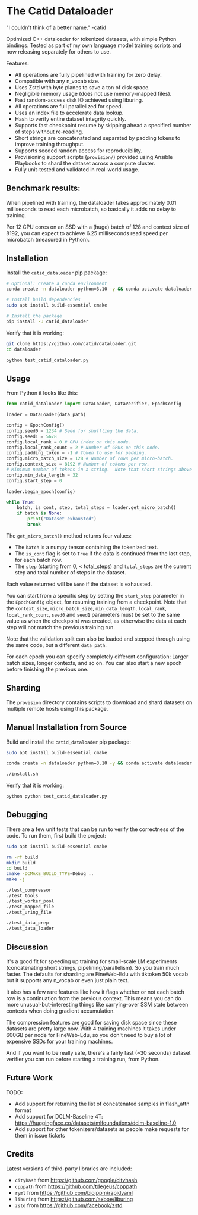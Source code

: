 # The Catid Dataloader

"I couldn't think of a better name." -catid

Optimized C++ dataloader for tokenized datasets, with simple Python bindings.  Tested as part of my own language model training scripts and now releasing separately for others to use.

Features:
* All operations are fully pipelined with training for zero delay.
* Compatible with any n_vocab size.
* Uses Zstd with byte planes to save a ton of disk space.
* Negligible memory usage (does not use memory-mapped files).
* Fast random-access disk IO achieved using liburing.
* All operations are full parallelized for speed.
* Uses an index file to accelerate data lookup.
* Hash to verify entire dataset integrity quickly.
* Supports fast checkpoint resume by skipping ahead a specified number of steps without re-reading.
* Short strings are concatenated and separated by padding tokens to improve training throughput.
* Supports seeded random access for reproducibility.
* Provisioning support scripts (`provision/`) provided using Ansible Playbooks to shard the dataset across a compute cluster.
* Fully unit-tested and validated in real-world usage.


## Benchmark results:

When pipelined with training, the dataloader takes approximately 0.01 milliseconds to read each microbatch, so basically it adds no delay to training.

Per 12 CPU cores on an SSD with a (huge) batch of 128 and context size of 8192, you can expect to achieve 6.25 milliseconds read speed per microbatch (measured in Python).


## Installation

Install the `catid_dataloader` pip package:

```bash
# Optional: Create a conda environment
conda create -n dataloader python=3.10 -y && conda activate dataloader

# Install build dependencies
sudo apt install build-essential cmake

# Install the package
pip install -U catid_dataloader
```

Verify that it is working:

```bash
git clone https://github.com/catid/dataloader.git
cd dataloader

python test_catid_dataloader.py
```


## Usage

From Python it looks like this:

```python
from catid_dataloader import DataLoader, DataVerifier, EpochConfig

loader = DataLoader(data_path)

config = EpochConfig()
config.seed0 = 1234 # Seed for shuffling the data.
config.seed1 = 5678
config.local_rank = 0 # GPU index on this node.
config.local_rank_count = 2 # Number of GPUs on this node.
config.padding_token = -1 # Token to use for padding.
config.micro_batch_size = 128 # Number of rows per micro-batch.
config.context_size = 8192 # Number of tokens per row.
# Minimum number of tokens in a string.  Note that short strings above this size are concatenated and separated by padding tokens.
config.min_data_length = 32
config.start_step = 0

loader.begin_epoch(config)

while True:
    batch, is_cont, step, total_steps = loader.get_micro_batch()
    if batch is None:
        print("Dataset exhausted")
        break
```

The `get_micro_batch()` method returns four values:
* The `batch` is a numpy tensor containing the tokenized text.
* The `is_cont` flag is set to `True` if the data is continued from the last step, for each batch row.
* The `step` (starting from 0, < total_steps) and `total_steps` are the current step and total number of steps in the dataset.

Each value returned will be `None` if the dataset is exhausted.

You can start from a specific step by setting the `start_step` parameter in the `EpochConfig` object, for resuming training from a checkpoint.  Note that the `context_size`, `micro_batch_size`, `min_data_length`, `local_rank`, `local_rank_count`, `seed0` and `seed1` parameters must be set to the same value as when the checkpoint was created, as otherwise the data at each step will not match the previous training run.

Note that the validation split can also be loaded and stepped through using the same code, but a different `data_path`.

For each epoch you can specify completely different configuration: Larger batch sizes, longer contexts, and so on.  You can also start a new epoch before finishing the previous one.


## Sharding

The `provision` directory contains scripts to download and shard datasets on multiple remote hosts using this package.


## Manual Installation from Source

Build and install the `catid_dataloader` pip package:

```bash
sudo apt install build-essential cmake

conda create -n dataloader python=3.10 -y && conda activate dataloader

./install.sh
```

Verify that it is working:

```bash
python python test_catid_dataloader.py
```


## Debugging

There are a few unit tests that can be run to verify the correctness of the code.  To run them, first build the project:

```bash
sudo apt install build-essential cmake

rm -rf build
mkdir build
cd build
cmake -DCMAKE_BUILD_TYPE=Debug ..
make -j

./test_compressor
./test_tools
./test_worker_pool
./test_mapped_file
./test_uring_file

./test_data_prep
./test_data_loader
```


## Discussion

It's a good fit for speeding up training for small-scale LM experiments (concatenating short strings, pipelining/parallelism).  So you train much faster.  The defaults for sharding are FineWeb-Edu with tiktoken 50k vocab but it supports any n_vocab or even just plain text.

It also has a few rare features like how it flags whether or not each batch row is a continuation from the previous context.  This means you can do more unusual-but-interesting things like carrying-over SSM state between contexts when doing gradient accumulation.

The compression features are good for saving disk space since these datasets are pretty large now.  With 4 training machines it takes under 600GB per node for FineWeb-Edu, so you don't need to buy a lot of expensive SSDs for your training machines.

And if you want to be really safe, there's a fairly fast (~30 seconds) dataset verifier you can run before starting a training run, from Python.


## Future Work

TODO:

* Add support for returning the list of concatenated samples in flash_attn format
* Add support for DCLM-Baseline 4T: https://huggingface.co/datasets/mlfoundations/dclm-baseline-1.0
* Add support for other tokenizers/datasets as people make requests for them in issue tickets


## Credits

Latest versions of third-party libraries are included:

* `cityhash` from https://github.com/google/cityhash
* `cpppath` from https://github.com/tdegeus/cpppath
* `ryml` from https://github.com/biojppm/rapidyaml
* `liburing` from https://github.com/axboe/liburing
* `zstd` from https://github.com/facebook/zstd
